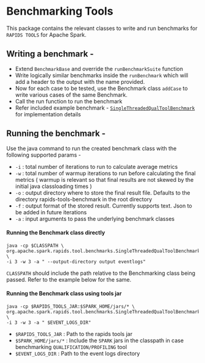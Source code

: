 # Benchmarking Tools

This package contains the relevant classes to write and run benchmarks for `RAPIDS TOOLS` for Apache Spark.

## Writing a benchmark -
* Extend `BenchmarkBase` and override the `runBenchmarkSuite` function
* Write logically similar benchmarks inside the `runBenchmark` which will add a header to the output with the name provided.
* Now for each case to be tested, use the Benchmark class `addCase` to write various cases of the same Benchmark.
* Call the run function to run the benchmark
* Refer included example benchmark - [`SingleThreadedQualToolBenchmark`](./SingleThreadedQualToolBenchmark.scala) for implementation details

## Running the benchmark -
Use the java command to run the created benchmark class with the following supported params -
* `-i` : total number of iterations to run to calculate average metrics
* `-w` : total number of warmup iterations to run before calculating the final metrics ( warmup is relevant so that final results are not skewed by the initial java classloading times )
* `-o` : output directory where to store the final result file. Defaults to the directory rapids-tools-benchmark in the root directory
* `-f` : output format of the stored result. Currently supports text. Json to be added in future iterations
* `-a` : input arguments to pass the underlying benchmark classes

#### Running the Benchmark class directly
```shell
java -cp $CLASSPATH \
org.apache.spark.rapids.tool.benchmarks.SingleThreadedQualToolBenchmark \
-i 3 -w 3 -a " --output-directory output eventlogs"
```
`CLASSPATH` should include the path relative to the Benchmarking class being passed. 
Refer to the example below for the same.

#### Running the Benchmark class using tools jar
```shell
java -cp $RAPIDS_TOOLS_JAR:$SPARK_HOME/jars/* \
org.apache.spark.rapids.tool.benchmarks.SingleThreadedQualToolBenchmark \
-i 3 -w 3 -a " $EVENT_LOGS_DIR"
```
* `$RAPIDS_TOOLS_JAR` : Path to the rapids tools jar
* `$SPARK_HOME/jars/*` : Include the `SPARK` jars in the classpath in case benchmarking `QUALIFICATION/PROFILING` tool 
* `$EVENT_LOGS_DIR` : Path to the event logs directory